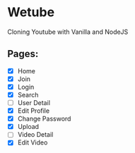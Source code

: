 # Wetube

Cloning Youtube with Vanilla and NodeJS


## Pages:

 - [x] Home
 - [x] Join
 - [x] Login
 - [x] Search
 - [ ] User Detail
 - [x] Edit Profile
 - [x] Change Password
 - [x] Upload
 - [ ] Video Detail
 - [x] Edit Video
